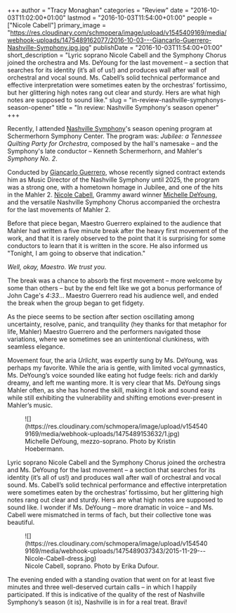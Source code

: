 +++
author = "Tracy Monaghan"
categories = "Review"
date = "2016-10-03T11:02:00+01:00"
lastmod = "2016-10-03T11:54:00+01:00"
people = ["Nicole Cabell"]
primary_image = "https://res.cloudinary.com/schmopera/image/upload/v1545409169/media/webhook-uploads/1475489162077/2016-10-03---Giancarlo-Guerrero-Nashville-Symphony.jpg.jpg"
publishDate = "2016-10-03T11:54:00+01:00"
short_description = "Lyric soprano Nicole Cabell and the Symphony Chorus joined the orchestra and Ms. DeYoung for the last movement – a section that searches for its identity (it’s all of us!) and produces wall after wall of orchestral and vocal sound. Ms. Cabell’s solid technical performance and effective interpretation were sometimes eaten by the orchestras’ fortissimo, but her glittering high notes rang out clear and sturdy. Hers are what high notes are supposed to sound like."
slug = "in-review-nashville-symphonys-season-opener"
title = "In review: Nashville Symphony&#039;s season opener"
+++

Recently, I attended [Nashville Symphony](https://www.nashvillesymphony.org/tickets/calendar)'s season opening program at Schermerhorn Symphony Center. The program was: *Jubilee: a Tennessee Quilting Party for Orchestra*, composed by the hall's namesake – and the Symphony's late conductor – Kenneth Schermerhorn, and Mahler's *Symphony No. 2*. 

Conducted by [Giancarlo Guerrero](https://www.nashvillesymphony.org/about/orchestra/GiancarloGuerrero), whose recently signed contract extends him as Music Director of the Nashville Symphony until 2025, the program was a strong one, with a hometown homage in Jubilee, and one of the hits in the Mahler 2.  [Nicole Cabell](/talking-with-singers-nicole-cabell/), Grammy award winner [Michelle DeYoung](/scene/people/michelle-deyoung), and the versatile Nashville Symphony Chorus accompanied the orchestra for the last movements of Mahler 2.

Before that piece began, Maestro Guerrero explained to the audience that Mahler had written a five minute break after the heavy first movement of the work, and that it is rarely observed to the point that it is surprising for some conductors to learn that it is written in the score.  He also informed us "Tonight, I am going to observe that indication."

*Well, okay, Maestro.  We trust you.*

The break was a chance to absorb the first movement – more welcome by some than others – but by the end felt like we got a bonus performance of John Cage's *4:33*…  Maestro Guerrero read his audience well, and ended the break when the group began to get fidgety.

As the piece seems to be section after section oscillating among uncertainty, resolve, panic, and tranquility (hey thanks for that metaphor for life, Mahler) Maestro Guerrero and the performers navigated those variations, where we sometimes see an unintentional clunkiness, with seamless elegance.

Movement four, the aria *Urlicht*, was expertly sung by Ms. DeYoung, was perhaps my favorite.  While the aria is gentle, with limited vocal gymnastics, Ms. DeYoung’s voice sounded like eating hot fudge feels:  rich and darkly dreamy, and left me wanting more.  It is very clear that Ms. DeYoung sings Mahler often, as she has honed the skill, making it look and sound easy while still exhibiting the vulnerability and shifting emotions ever-present in Mahler’s music.

<figure data-type="image">
![](https://res.cloudinary.com/schmopera/image/upload/v1545409169/media/webhook-uploads/1475489153632/1.jpg)
<figcaption>Michelle DeYoung, mezzo-soprano. Photo by Kristin Hoebermann.</figcaption>
</figure>

Lyric soprano Nicole Cabell and the Symphony Chorus joined the orchestra and Ms. DeYoung for the last movement – a section that searches for its identity (it’s all of us!) and produces wall after wall of orchestral and vocal sound.  Ms. Cabell’s solid technical performance and effective interpretation were sometimes eaten by the orchestras’ fortissimo, but her glittering high notes rang out clear and sturdy.  Hers are what high notes are supposed to sound like.  I wonder if Ms. DeYoung – more dramatic in voice – and Ms. Cabell were mismatched in terms of fach, but their collective tone was beautiful.

<figure data-type="image">
![](https://res.cloudinary.com/schmopera/image/upload/v1545409169/media/webhook-uploads/1475489037343/2015-11-29---Nicole-Cabell-dress.jpg)
<figcaption>Nicole Cabell, soprano. Photo by Erika Dufour.</figcaption>
</figure>

The evening ended with a standing ovation that went on for at least five minutes and three well-deserved curtain calls – in which I happily participated.  If this is indicative of the quality of the rest of Nashville Symphony’s season (it is), Nashville is in for a real treat.  Bravi!
